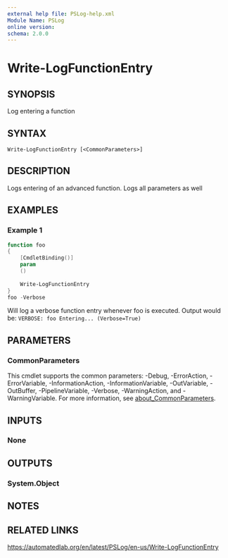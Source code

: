 ```yaml
---
external help file: PSLog-help.xml
Module Name: PSLog
online version:
schema: 2.0.0
---
```


# Write-LogFunctionEntry

## SYNOPSIS
Log entering a function

## SYNTAX

```
Write-LogFunctionEntry [<CommonParameters>]
```

## DESCRIPTION
Logs entering of an advanced function. Logs all parameters as well

## EXAMPLES

### Example 1
```powershell
function foo
{
    [CmdletBinding()]
    param
    ()
    
    Write-LogFunctionEntry
}
foo -Verbose
```

Will log a verbose function entry whenever foo is executed. Output would be:
`VERBOSE: foo Entering... (Verbose=True)`

## PARAMETERS

### CommonParameters
This cmdlet supports the common parameters: -Debug, -ErrorAction, -ErrorVariable, -InformationAction, -InformationVariable, -OutVariable, -OutBuffer, -PipelineVariable, -Verbose, -WarningAction, and -WarningVariable. For more information, see [about_CommonParameters](http://go.microsoft.com/fwlink/?LinkID=113216).

## INPUTS

### None

## OUTPUTS

### System.Object
## NOTES

## RELATED LINKS
https://automatedlab.org/en/latest/PSLog/en-us/Write-LogFunctionEntry
